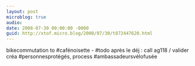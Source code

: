 ```yaml
---
layout: post
microblog: true
audio: 
date: 2008-07-30 00:00:00 -0000
guid: http://xtof.micro.blog/2008/07/30/t872447620.html
---
```

bikecommutation to #cafénoisette - #todo après le déj : call ag118 / valider créa #personnesprotégés, process #ambassadeursvélofusée
